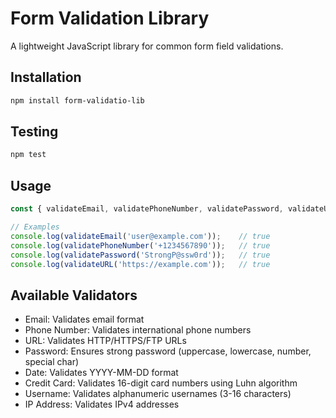 # Form Validation Library

A lightweight JavaScript library for common form field validations.

## Installation

```bash
npm install form-validatio-lib

```

## Testing

```bash
npm test

```

## Usage

```javascript
const { validateEmail, validatePhoneNumber, validatePassword, validateURL} = require('form-validatio-lib');

// Examples
console.log(validateEmail('user@example.com'));    // true
console.log(validatePhoneNumber('+1234567890'));   // true
console.log(validatePassword('StrongP@ssw0rd'));   // true
console.log(validateURL('https://example.com'));   // true
```

## Available Validators
 - Email: Validates email format
 - Phone Number: Validates international phone numbers
 - URL: Validates HTTP/HTTPS/FTP URLs
 - Password: Ensures strong password (uppercase, lowercase, number, special char)
 - Date: Validates YYYY-MM-DD format
 - Credit Card: Validates 16-digit card numbers using Luhn algorithm
 - Username: Validates alphanumeric usernames (3-16 characters)
 - IP Address: Validates IPv4 addresses
